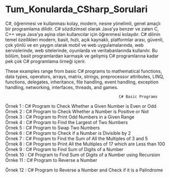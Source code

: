 # Tum_Konularda_CSharp_Sorulari
C#, öğrenmesi ve kullanması kolay, modern, nesne yönelimli, genel amaçlı bir programlama dilidir. C# sözdizimsel olarak Java'ya benzer ve zaten C, C++ veya Java'ya aşina olan kullanıcılar için öğrenmesi kolaydır. C# dilinin temel özellikleri modern, basit, hızlı, açık kaynaklı, platformlar arası, güvenli, çok yönlü ve en yaygın olarak mobil ve web uygulamalarında, web servislerinde, web sitelerinde, oyunlarda ve veritabanlarında kullanılır. Bu bölüm, basit programlardan karmaşık ve gelişmiş C# programlarına kadar pek çok C# programlama örneği içerir.

 These examples range from basic C# programs to mathematical functions, data types, operators, arrays, matrix, strings, preprocessor attributes, LINQ, functions, delegates, inheritance, file handling, event handling, exception handling, networking, interfaces, threads, and games.
 
                                                      C# Basic Programs
                                                      
Örnek 1 : C# Program to Check Whether a Given Number is Even or Odd                                                   
Örnek 2 : C# Program to Check Whether a Number is Positive or Not   
Örnek 3 : C# Program to Print Odd Numbers in a Given Range   
Örnek 4 : C# Program to Find the Largest of Two Numbers  
Örnek 5 : C# Program to Swap Two Numbers  
Örnek 6 : C# Program to Check if a Number is Divisible by 2  
Örnek 7 : C# Program to Find the Sum of All the Multiples of 3 and 5  
Örnek 8 : C# Program to Print All the Multiples of 17 which are Less than 100  
Örnek 9 : C# Program to Find Sum of Digits of a Number  
Örnek 10 : C# Program to Find Sum of Digits of a Number using Recursion   
Örnke 11 : C# Program to Reverse a Number 

Örnek 12 : C# Program to Reverse a Number and Check if it is a Palindrome
